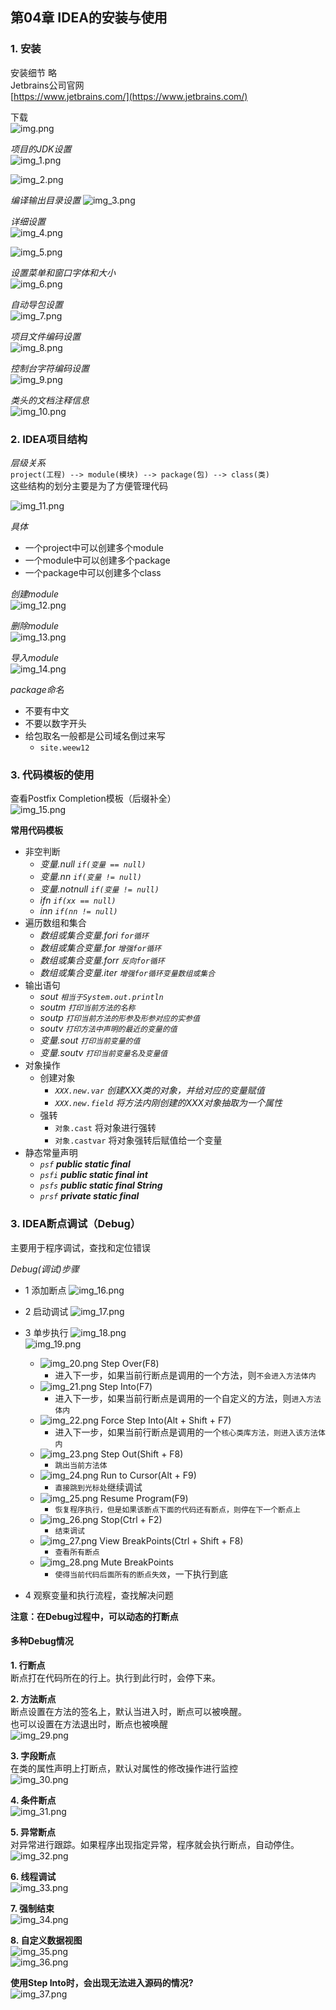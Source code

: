 ## 第04章 IDEA的安装与使用     

### 1. 安装      
安装细节 略      
Jetbrains公司官网       
[https://www.jetbrains.com/](https://www.jetbrains.com/)        

下载      
![img.png](img.png)

*项目的JDK设置*      
![img_1.png](img_1.png)     

![img_2.png](img_2.png)     

*编译输出目录设置*
![img_3.png](img_3.png)         

*详细设置*      
![img_4.png](img_4.png)     

![img_5.png](img_5.png)     

*设置菜单和窗口字体和大小*      
![img_6.png](img_6.png)     

*自动导包设置*        
![img_7.png](img_7.png)     

*项目文件编码设置*      
![img_8.png](img_8.png)     

*控制台字符编码设置*     
![img_9.png](img_9.png)     

*类头的文档注释信息*     
![img_10.png](img_10.png)       

### 2. IDEA项目结构        
*层级关系*      
`project(工程) --> module(模块) --> package(包) --> class(类)`        
这些结构的划分主要是为了方便管理代码      

![img_11.png](img_11.png)       

*具体*        
- 一个project中可以创建多个module
- 一个module中可以创建多个package
- 一个package中可以创建多个class

*创建module*      
![img_12.png](img_12.png)       

*删除module*      
![img_13.png](img_13.png)       

*导入module*      
![img_14.png](img_14.png)       


*package命名*     
- 不要有中文
- 不要以数字开头
- 给包取名一般都是公司域名倒过来写
    - `site.weew12`

### **3. 代码模板的使用**            

查看Postfix Completion模板（后缀补全）        
![img_15.png](img_15.png)       

**常用代码模板**      
- 非空判断
    - *变量.null  `if(变量 == null)`*
    - *变量.nn  `if(变量 != null)`*
    - *变量.notnull  `if(变量 != null)`*
    - *ifn  `if(xx == null)`*
    - *inn  `if(nn != null)`*
- 遍历数组和集合
    - *数组或集合变量.fori  `for循环`*
    - *数组或集合变量.for `增强for循环`*
    - *数组或集合变量.forr `反向for循环`*
    - *数组或集合变量.iter `增强for循环变量数组或集合`*
- 输出语句
    - *sout `相当于System.out.println`*
    - *soutm `打印当前方法的名称`*
    - *soutp `打印当前方法的形参及形参对应的实参值`*
    - *soutv `打印方法中声明的最近的变量的值`*
    - *变量.sout `打印当前变量的值`*
    - *变量.soutv `打印当前变量名及变量值`*
- 对象操作
    - 创建对象
        - *`XXX.new.var`  创建XXX类的对象，并给对应的变量赋值*
        - *`XXX.new.field`  将方法内刚创建的XXX对象抽取为一个属性* 
    - 强转
        - `对象.cast`  将对象进行强转
        - `对象.castvar`  将对象强转后赋值给一个变量
- 静态常量声明
    - *`psf`  **public static final***
    - *`psfi`  **public static final int***
    - *`psfs`  **public static final String***
    - *`prsf`  **private static final***

### **3. IDEA断点调试（Debug）**      
主要用于程序调试，查找和定位错误        

*Debug(调试)步骤*       
- 1 添加断点
    ![img_16.png](img_16.png)    
- 2 启动调试
    ![img_17.png](img_17.png)    

- 3 单步执行
    ![img_18.png](img_18.png)     
    ![img_19.png](img_19.png)     
    - ![img_20.png](img_20.png)  Step Over(F8)     
        - 进入下一步，如果当前行断点是调用的一个方法，则`不会进入方法体内`    
    - ![img_21.png](img_21.png)  Step Into(F7)     
        - 进入下一步，如果当前行断点是调用的一个自定义的方法，则`进入方法体内`    
    - ![img_22.png](img_22.png)  Force Step Into(Alt + Shift + F7)    
        - 进入下一步，如果当前行断点是调用的一个`核心类库方法，则进入该方法体内`    
    - ![img_23.png](img_23.png)  Step Out(Shift + F8)    
        - `跳出当前方法体`    
    - ![img_24.png](img_24.png)  Run to Cursor(Alt + F9)    
        - `直接跳到光标处`继续调试     
    - ![img_25.png](img_25.png)  Resume Program(F9)     
        - `恢复程序执行，但是如果该断点下面的代码还有断点，则停在下一个断点上`     
    - ![img_26.png](img_26.png)  Stop(Ctrl + F2)    
        - `结束调试`     
    - ![img_27.png](img_27.png)  View BreakPoints(Ctrl + Shift + F8)    
        - `查看所有断点`     
    - ![img_28.png](img_28.png)  Mute BreakPoints     
        - `使得当前代码后面所有的断点失效`，一下执行到底

- 4 观察变量和执行流程，查找解决问题    

**注意：在Debug过程中，可以动态的打断点**     

#### 多种Debug情况

**1. 行断点**   
断点打在代码所在的行上。执行到此行时，会停下来。        

**2. 方法断点**     
断点设置在方法的签名上，默认当进入时，断点可以被唤醒。     
也可以设置在方法退出时，断点也被唤醒     
![img_29.png](img_29.png)       

**3. 字段断点**        
在类的属性声明上打断点，默认对属性的修改操作进行监控     
![img_30.png](img_30.png)       

**4. 条件断点**        
![img_31.png](img_31.png)       

**5. 异常断点**       
对异常进行跟踪。如果程序出现指定异常，程序就会执行断点，自动停住。      
![img_32.png](img_32.png)       

**6. 线程调试**        
![img_33.png](img_33.png)       

**7. 强制结束**        
![img_34.png](img_34.png)       

**8. 自定义数据视图**        
![img_35.png](img_35.png)       
![img_36.png](img_36.png)       


**使用Step Into时，会出现无法进入源码的情况?**      
![img_37.png](img_37.png)       




